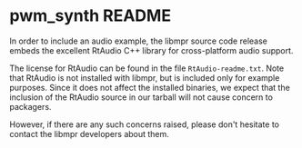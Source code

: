 
# pwm_synth README

In order to include an audio example, the libmpr source code
release embeds the excellent RtAudio C++ library for cross-platform
audio support.

The license for RtAudio can be found in the file `RtAudio-readme.txt`.
Note that RtAudio is not installed with libmpr, but is included
only for example purposes.  Since it does not affect the installed
binaries, we expect that the inclusion of the RtAudio source in our
tarball will not cause concern to packagers.

However, if there are any such concerns raised, please don't hesitate
to contact the libmpr developers about them.

